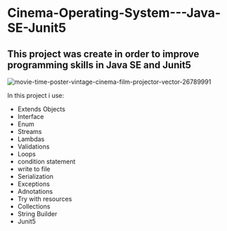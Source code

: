 # Cinema-Operating-System---Java-SE-Junit5

## This project was create in order to improve programming skills in Java SE and Junit5
![movie-time-poster-vintage-cinema-film-projector-vector-26789991](https://user-images.githubusercontent.com/57706581/92334855-f8019980-f091-11ea-8984-cbcc45104618.jpg)

In this project i use: 
- Extends Objects 
- Interface 
- Enum
- Streams 
- Lambdas 
- Validations 
- Loops
- condition statement
- write to file
- Serialization 
- Exceptions
- Adnotations 
- Try with resources
- Collections 
- String Builder
- Junit5

